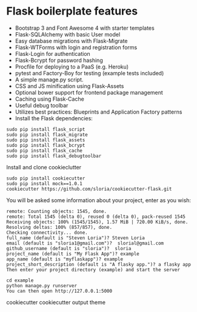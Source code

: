# Flask boilerplate features

- Bootstrap 3 and Font Awesome 4 with starter templates
- Flask-SQLAlchemy with basic User model
- Easy database migrations with Flask-Migrate
- Flask-WTForms with login and registration forms
- Flask-Login for authentication
- Flask-Bcrypt for password hashing
- Procfile for deploying to a PaaS (e.g. Heroku)
- pytest and Factory-Boy for testing (example tests included)
- A simple manage.py script.
- CSS and JS minification using Flask-Assets
- Optional bower support for frontend package management
- Caching using Flask-Cache
- Useful debug toolbar
- Utilizes best practices: Blueprints and Application Factory patterns
- Install the Flask dependencies:

```
sudo pip install flask_script
sudo pip install flask_migrate
sudo pip install flask_assets
sudo pip install flask_bcrypt
sudo pip install flask_cache
sudo pip install flask_debugtoolbar
```

Install and clone cookieclutter

```
sudo pip install cookiecutter
sudo pip install mock==1.0.1
cookiecutter https://github.com/sloria/cookiecutter-flask.git
```

You will be asked some information about your project, enter as you wish:

```
remote: Counting objects: 1545, done.
remote: Total 1545 (delta 0), reused 0 (delta 0), pack-reused 1545
Receiving objects: 100% (1545/1545), 1.57 MiB | 720.00 KiB/s, done.
Resolving deltas: 100% (857/857), done.
Checking connectivity... done.
full_name (default is "Steven Loria")? Steven Loria
email (default is "sloria1@gmail.com")?  slorial@gmail.com
github_username (default is "sloria")?  sloria
project_name (default is "My Flask App")? example
app_name (default is "myflaskapp")? example
project_short_description (default is "A flasky app.")? a flasky app
Then enter your project directory (example) and start the server
```

```
cd example
python manage.py runserver
You can then open http://127.0.0.1:5000
```

cookiecutter
cookiecutter output theme

[logo]: https://pythonspot-9329.kxcdn.com/wp-content/uploads/2015/07/cookiecutter.png
